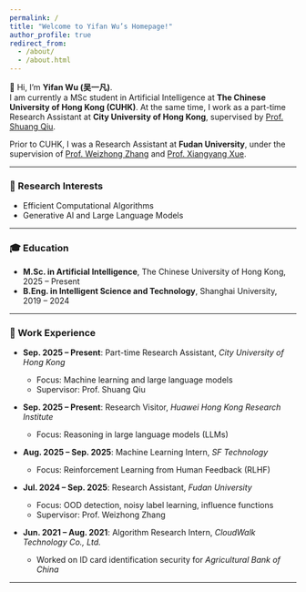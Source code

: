 ```yaml
---
permalink: /
title: "Welcome to Yifan Wu’s Homepage!"
author_profile: true
redirect_from: 
  - /about/
  - /about.html
---
```


👋 Hi, I’m **Yifan Wu (吴一凡)**.  
I am currently a MSc student in Artificial Intelligence at **The Chinese University of Hong Kong (CUHK)**. At the same time, I work as a part-time Research Assistant at **City University of Hong Kong**, supervised by [Prof. Shuang Qiu](https://shq-ml.github.io/).  

Prior to CUHK, I was a Research Assistant at **Fudan University**, under the supervision of [Prof. Weizhong Zhang](https://weizhonz.github.io/) and [Prof. Xiangyang Xue](https://scholar.google.com/citations?user=DTbhX6oAAAAJ&hl=en).  

---

### 🎯 Research Interests
- Efficient Computational Algorithms  
- Generative AI and Large Language Models  

---

### 🎓 Education
- **M.Sc. in Artificial Intelligence**, The Chinese University of Hong Kong, 2025 – Present  
- **B.Eng. in Intelligent Science and Technology**, Shanghai University, 2019 – 2024  

---

### 💼 Work Experience
- **Sep. 2025 – Present**: Part-time Research Assistant, *City University of Hong Kong*  
  * Focus: Machine learning and large language models  
  * Supervisor: Prof. Shuang Qiu  

- **Sep. 2025 – Present**: Research Visitor, *Huawei Hong Kong Research Institute*  
  * Focus: Reasoning in large language models (LLMs)  

- **Aug. 2025 – Sep. 2025**: Machine Learning Intern, *SF Technology*  
  * Focus: Reinforcement Learning from Human Feedback (RLHF)  

- **Jul. 2024 – Sep. 2025**: Research Assistant, *Fudan University*  
  * Focus: OOD detection, noisy label learning, influence functions  
  * Supervisor: Prof. Weizhong Zhang  

- **Jun. 2021 – Aug. 2021**: Algorithm Research Intern, *CloudWalk Technology Co., Ltd.*  
  * Worked on ID card identification security for *Agricultural Bank of China* 

---

